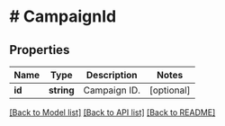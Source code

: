 # # CampaignId

## Properties

Name | Type | Description | Notes
------------ | ------------- | ------------- | -------------
**id** | **string** | Campaign ID. | [optional]

[[Back to Model list]](../../README.md#models) [[Back to API list]](../../README.md#endpoints) [[Back to README]](../../README.md)

